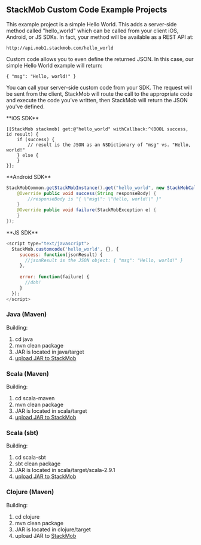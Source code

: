 ## StackMob Custom Code Example Projects

This example project is a simple Hello World.  This adds a server-side method called "hello_world" which can be called from your client iOS, Android, or JS SDKs.  In fact, your method will be available as a REST API at:

    http://api.mob1.stackmob.com/hello_world
    
Custom code allows you to even define the returned JSON.  In this case, our simple Hello World example will return:

    { "msg": "Hello, world!" }
    
You can call your server-side custom code from your SDK.  The request will be sent from the client, StackMob will route the call to the appropriate code and execute the code you've written, then StackMob will return the JSON you've defined.

<span class="tab callcc" title="iOS SDK"/>
**iOS SDK**

```objc
[[StackMob stackmob] get:@"hello_world" withCallback:^(BOOL success, id result) {
    if (success) {
        // result is the JSON as an NSDictionary of "msg" vs. "Hello, world!"
    } else {
    }
}];

```
<span class="tab"/>

<span class="tab callcc" title="Android SDK"/>
**Android SDK**

```java
StackMobCommon.getStackMobInstance().get("hello_world", new StackMobCallback() {
    @Override public void success(String responseBody) {
        //responseBody is "{ \"msg\": \"Hello, world!\" }"
    }
    @Override public void failure(StackMobException e) {
    }
});
```
<span class="tab"/>

<span class="tab callcc" title="JS SDK"/>
**JS SDK**

```javascript
<script type="text/javascript">
  StackMob.customcode('hello_world', {}, {
     success: function(jsonResult) {
       //jsonResult is the JSON object: { "msg": "Hello, world!" }
     },
     
     error: function(failure) {
       //doh!
     }
  });
</script>
```
<span class="tab"/>

### Java (Maven)

Building:

1. cd java
2. mvn clean package
3. JAR is located in java/target
4. [upload JAR to StackMob](https://www.stackmob.com/platform/api/customcode/upload)

### Scala (Maven)

Building:

1. cd scala-maven
2. mvn clean package
3. JAR is located in scala/target
4. [upload JAR to StackMob](https://www.stackmob.com/platform/api/customcode/upload)

### Scala (sbt)

Building:

1. cd scala-sbt
2. sbt clean package
3. JAR is located in scala/target/scala-2.9.1
4. [upload JAR to StackMob](https://www.stackmob.com/platform/api/customcode/upload)

### Clojure (Maven)

Building:

1. cd clojure
2. mvn clean package
3. JAR is located in clojure/target
4. upload JAR to [StackMob](https://www.stackmob.com/platform/api/customcode/upload)

